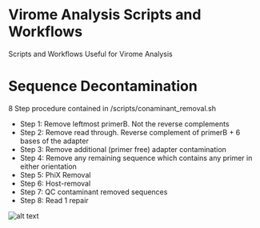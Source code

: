 # Virome Analysis Scripts and Workflows

Scripts and Workflows Useful for Virome Analysis


# Sequence Decontamination

8 Step procedure contained in /scripts/conaminant_removal.sh

* Step 1: Remove leftmost primerB. Not the reverse complements
* Step 2: Remove read through. Reverse complement of primerB + 6 bases of the adapter
* Step 3: Remove additional (primer free) adapter contamination
* Step 4: Remove any remaining sequence which contains any primer in either orientation
* Step 5: PhiX Removal
* Step 6: Host-removal
* Step 7: QC contaminant removed sequences
* Step 8: Read 1 repair

![alt text](https://github.com/shandley/virome_analysis/blob/master/sequence_decontamination.png)

